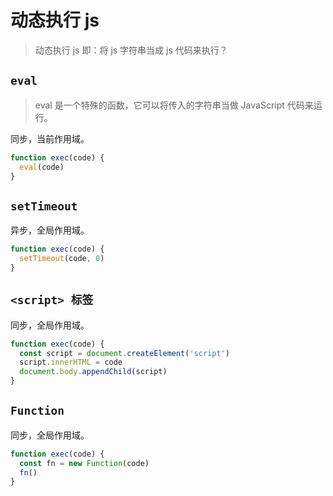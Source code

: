 # 动态执行 js

> 动态执行 js 即：将 js 字符串当成 js 代码来执行？

## `eval`

> eval 是一个特殊的函数，它可以将传入的字符串当做 JavaScript 代码来运行。

同步，当前作用域。

```js
function exec(code) {
  eval(code)
}
```

## `setTimeout`

异步，全局作用域。

```js
function exec(code) {
  setTimeout(code, 0)
}
```

## `<script> 标签`

同步，全局作用域。

```js
function exec(code) {
  const script = document.createElement('script')
  script.innerHTML = code
  document.body.appendChild(script)
}
```

## `Function`

同步，全局作用域。

```js
function exec(code) {
  const fn = new Function(code)
  fn()
}
```
